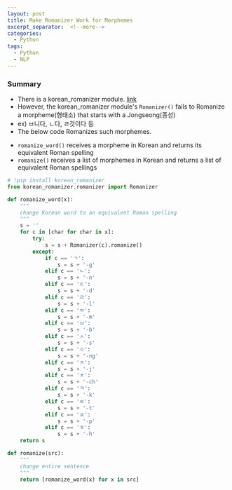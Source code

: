 ```yaml
---
layout: post
title: Make Romanizer Work for Morphemes
excerpt_separator:  <!--more-->
categories:
  - Python
tags:
  - Python
  - NLP
---
```


### Summary
- There is a korean_romanizer module.  [link](https://github.com/osori/korean-romanizer)
- However, the korean_romanizer module's `Romanizer()` fails to Romanize a morpheme(형태소) that starts with a Jongseong(종성) 
- ex) ㅂ니다, ㄴ다, ㄹ것이다 등
- The below code Romanizes such morphemes.
<!--more-->
- `romanize_word()` receives a morpheme in Korean and returns its equivalent Roman spelling
- `romanize()` receives a list of morphemes in Korean and returns a list of equivalent Roman spellings

```python
# !pip install korean_romanizer
from korean_romanizer.romanizer import Romanizer

def romanize_word(x):
    """
    change Korean word to an equivalent Roman spelling
    """
    s = ''
    for c in [char for char in x]:
        try:
            s = s + Romanizer(c).romanize()
        except:
            if c == 'ㄱ':
                s = s + '-g'
            elif c == 'ㄴ':
                s = s + '-n'
            elif c == 'ㄷ':
                s = s + '-d'
            elif c == 'ㄹ':
                s = s + '-l'
            elif c == 'ㅁ':
                s = s + '-m'
            elif c == 'ㅂ':
                s = s + '-b'
            elif c == 'ㅅ':
                s = s + '-s'
            elif c == 'ㅇ':
                s = s + '-ng'
            elif c == 'ㅈ':
                s = s + '-j'
            elif c == 'ㅊ':
                s = s + '-ch'
            elif c == 'ㅋ':
                s = s + '-k'
            elif c == 'ㅌ':
                s = s + '-t'
            elif c == 'ㅍ':
                s = s + '-p'
            elif c == 'ㅎ':
                s = s + '-h'
    return s

def romanize(src):
    """
    change entire sentence
    """
    return [romanize_word(x) for x in src]
```
